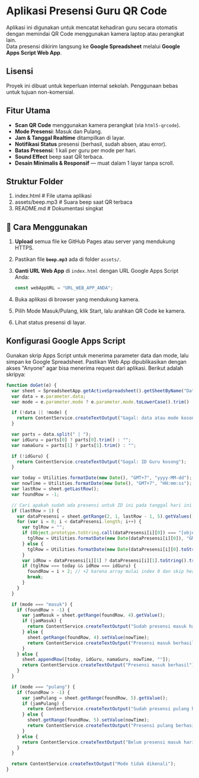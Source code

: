 # Aplikasi Presensi Guru QR Code

Aplikasi ini digunakan untuk mencatat kehadiran guru secara otomatis dengan memindai QR Code menggunakan kamera laptop atau perangkat lain.  
Data presensi dikirim langsung ke **Google Spreadsheet** melalui **Google Apps Script Web App**.

## Lisensi
Proyek ini dibuat untuk keperluan internal sekolah.
Penggunaan bebas untuk tujuan non-komersial.

## Fitur Utama
- **Scan QR Code** menggunakan kamera perangkat (via `html5-qrcode`).
- **Mode Presensi**: Masuk dan Pulang.
- **Jam & Tanggal Realtime** ditampilkan di layar.
- **Notifikasi Status** presensi (berhasil, sudah absen, atau error).
- **Batas Presensi**: 1 kali per guru per mode per hari.
- **Sound Effect** beep saat QR terbaca.
- **Desain Minimalis & Responsif** — muat dalam 1 layar tanpa scroll.

## Struktur Folder
1. index.html # File utama aplikasi
2. assets/beep.mp3 # Suara beep saat QR terbaca
3. README.md # Dokumentasi singkat

## 🚀 Cara Menggunakan
1. **Upload** semua file ke GitHub Pages atau server yang mendukung HTTPS.
2. Pastikan file **`beep.mp3`** ada di folder `assets/`.
3. **Ganti URL Web App** di `index.html` dengan URL Google Apps Script Anda:

   ```javascript
   const webAppURL = "URL_WEB_APP_ANDA";
   
5. Buka aplikasi di browser yang mendukung kamera.
6. Pilih Mode Masuk/Pulang, klik Start, lalu arahkan QR Code ke kamera.
7. Lihat status presensi di layar.

## Konfigurasi Google Apps Script
Gunakan skrip Apps Script untuk menerima parameter data dan mode, lalu simpan ke Google Spreadsheet.
Pastikan Web App dipublikasikan dengan akses "Anyone" agar bisa menerima request dari aplikasi.
Berikut adalah skripya:

   ```javascript
   function doGet(e) {
     var sheet = SpreadsheetApp.getActiveSpreadsheet().getSheetByName("DataPresensi");
     var data = e.parameter.data;
     var mode = e.parameter.mode ? e.parameter.mode.toLowerCase().trim() : "";
   
     if (!data || !mode) {
       return ContentService.createTextOutput("Gagal: data atau mode kosong");
     }
   
     var parts = data.split(" | ");
     var idGuru = parts[0] ? parts[0].trim() : "";
     var namaGuru = parts[1] ? parts[1].trim() : "";
   
     if (!idGuru) {
       return ContentService.createTextOutput("Gagal: ID Guru kosong");
     }
   
     var today = Utilities.formatDate(new Date(), "GMT+7", "yyyy-MM-dd");
     var nowTime = Utilities.formatDate(new Date(), "GMT+7", "HH:mm:ss");
     var lastRow = sheet.getLastRow();
     var foundRow = -1;
   
     // Cari apakah sudah ada presensi untuk ID ini pada tanggal hari ini
     if (lastRow > 1) {
       var dataPresensi = sheet.getRange(2, 1, lastRow - 1, 5).getValues();
       for (var i = 0; i < dataPresensi.length; i++) {
         var tglRow = "";
         if (Object.prototype.toString.call(dataPresensi[i][0]) === "[object Date]") {
           tglRow = Utilities.formatDate(new Date(dataPresensi[i][0]), "GMT+7", "yyyy-MM-dd");
         } else {
           tglRow = Utilities.formatDate(new Date(dataPresensi[i][0].toString()), "GMT+7", "yyyy-MM-dd");
         }
         var idRow = dataPresensi[i][1] ? dataPresensi[i][1].toString().trim() : "";
         if (tglRow === today && idRow === idGuru) {
           foundRow = i + 2; // +2 karena array mulai index 0 dan skip header
           break;
         }
       }
     }
   
     if (mode === "masuk") {
       if (foundRow > -1) {
         var jamMasuk = sheet.getRange(foundRow, 4).getValue();
         if (jamMasuk) {
           return ContentService.createTextOutput("Sudah presensi masuk hari ini");
         } else {
           sheet.getRange(foundRow, 4).setValue(nowTime);
           return ContentService.createTextOutput("Presensi masuk berhasil");
         }
       } else {
         sheet.appendRow([today, idGuru, namaGuru, nowTime, ""]);
         return ContentService.createTextOutput("Presensi masuk berhasil");
       }
     }
   
     if (mode === "pulang") {
       if (foundRow > -1) {
         var jamPulang = sheet.getRange(foundRow, 5).getValue();
         if (jamPulang) {
           return ContentService.createTextOutput("Sudah presensi pulang hari ini");
         } else {
           sheet.getRange(foundRow, 5).setValue(nowTime);
           return ContentService.createTextOutput("Presensi pulang berhasil");
         }
       } else {
         return ContentService.createTextOutput("Belum presensi masuk hari ini");
       }
     }
   
     return ContentService.createTextOutput("Mode tidak dikenali");
   }
